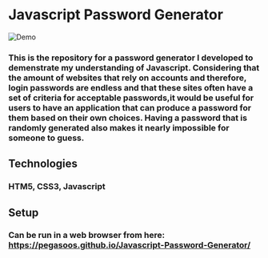 # Javascript Password Generator

![Demo](.develop/assets/2021-05-06)

### This is the repository for a password generator I developed to demenstrate my understanding of Javascript. Considering that the amount of websites that rely on accounts and therefore, login passwords are endless and that these sites often have a set of criteria for acceptable passwords,it would be useful for users to have an application that can produce a password for them based on their own choices. Having a password that is randomly generated also makes it nearly impossible for someone to guess.

## Technologies
### HTM5, CSS3, Javascript

## Setup
### Can be run in a web browser from here: https://pegasoos.github.io/Javascript-Password-Generator/
